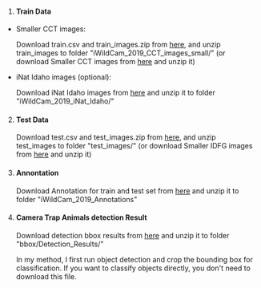 1. #### Train Data

- Smaller CCT images:

  Download train.csv and train_images.zip from [here](https://www.kaggle.com/c/iwildcam-2019-fgvc6/data), and unzip train_images to folder "iWildCam_2019_CCT_images_small/"  (or download Smaller CCT images from [here](https://lilablobssc.blob.core.windows.net/iwildcam2019/iWildCam_2019_CCT_images_small.tar.gz) and unzip it)

- iNat Idaho images (optional):

  Download iNat Idaho images from [here](https://lilablobssc.blob.core.windows.net/iwildcam2019/iWildCam_2019_iNat_Idaho.tar.gz) and unzip it to folder "iWildCam_2019_iNat_Idaho/"

2. #### Test Data

   Download test.csv and test_images.zip from [here](https://www.kaggle.com/c/iwildcam-2019-fgvc6/data), and unzip test_images to folder "test_images/"  (or download Smaller IDFG images from [here](https://lilablobssc.blob.core.windows.net/iwildcam2019/iWildCam_IDFG_images_small.tar.gz) and unzip it)

3. #### Annontation 
   Download Annotation for train and test set from [here](https://lilablobssc.blob.core.windows.net/iwildcam2019/iWildCam_2019_Annotations.tar.gz) and unzip it to folder "iWildCam_2019_Annotations"

4. #### Camera Trap Animals detection Result
   Download detection bbox results from [here](https://lilablobssc.blob.core.windows.net/iwildcam2019/Detection_Results.tar.gz) and unzip it to folder "bbox/Detection_Results/"
   
   In my method, I first run object detection and crop the bounding box for classification. If you want to classify objects directly, you don't need to download this file.  


